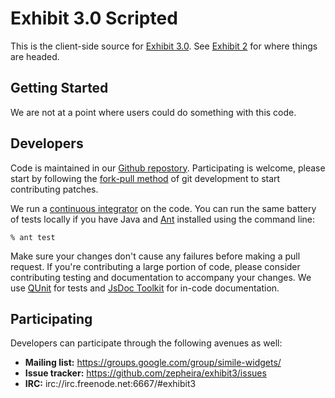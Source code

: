Exhibit 3.0 Scripted
====================

This is the client-side source for [Exhibit 3.0][1].  See [Exhibit 2][2] for
where things are headed.

Getting Started
---------------

We are not at a point where users could do something with this code.

Developers
----------

Code is maintained in our [Github repostory][3].  Participating is welcome,
please start by following the [fork-pull method][6] of git development to start
contributing patches.

We run a [continuous integrator][4] on the code.  You can run the same
battery of tests locally if you have Java and [Ant][5] installed using
the command line:

```
% ant test
```

Make sure your changes don't cause any failures before making a pull
request.  If you're contributing a large portion of code, please consider
contributing testing and documentation to accompany your changes.  We use
[QUnit][7] for tests and [JsDoc Toolkit][8] for in-code documentation.

Participating
-------------

Developers can participate through the following avenues as well:

 * **Mailing list:** https://groups.google.com/group/simile-widgets/
 * **Issue tracker:** https://github.com/zepheira/exhibit3/issues
 * **IRC:** irc://irc.freenode.net:6667/#exhibit3

[1]: http://simile-widgets.org/exhibit3/
[2]: http://simile-widgets.org/exhibit/
[3]: https://github.com/zepheira/exhibit3/
[4]: https://ci.zepheira.com/job/test_exhibit3/
[5]: http://ant.apache.org/
[6]: http://help.github.com/pull-requests/
[7]: http://docs.jquery.com/Qunit
[8]: https://code.google.com/p/jsdoc-toolkit/wiki/TagReference
